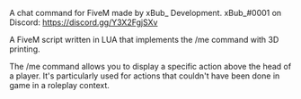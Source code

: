 A chat command for FiveM made by xBub_ Development. xBub_#0001 on Discord: https://discord.gg/Y3X2FgjSXv

A FiveM script written in LUA that implements the /me command with 3D printing.

The /me command allows you to display a specific action above the head of a player. It's particularly used for actions that couldn't have been done in game in a roleplay context.
